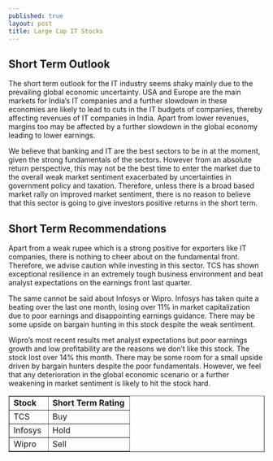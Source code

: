 ```yaml
---
published: true
layout: post
title: Large Cap IT Stocks
---
```


Short Term Outlook
--------------------
The short term outlook for the IT industry seems shaky mainly due to the prevailing global economic uncertainty. USA and Europe are the main markets for India’s IT companies and a further slowdown in these economies are likely to lead to cuts in the IT budgets of companies, thereby affecting revenues of IT companies in India. Apart from lower revenues, margins too may be affected by a further slowdown in the global economy leading to lower earnings.

<!---abstract-->

We believe that banking and IT are the best sectors to be in at the moment, given the strong fundamentals of the sectors. However from an absolute return perspective, this may not be the best time to enter the market due to the overall weak market sentiment exacerbated by uncertainties in government policy and taxation. Therefore, unless there is a broad based market rally on improved market sentiment, there is no reason to believe that this sector is going to give investors positive returns in the short term.

Short Term Recommendations
-------------------------

Apart from a weak rupee which is a strong positive for exporters like IT companies, there is nothing to cheer about on the fundamental front. Therefore, we advise caution while investing in this sector.  TCS has shown exceptional resilience in an extremely tough business environment and beat analyst expectations on the earnings front last quarter. 

The same cannot be said about Infosys or Wipro. Infosys has taken quite a beating over the last one month, losing over 11% in market capitalization due to poor earnings and disappointing earnings guidance. There may be some upside on bargain hunting in this stock despite the weak sentiment. 

Wipro’s most recent results met analyst expectations but poor earnings growth and low profitability are the reasons we don’t like this stock. The stock lost over 14% this month. There may be some room for a small upside driven by bargain hunters despite the poor fundamentals. However, we feel that any deterioration in the global economic scenario or a further weakening in market sentiment is likely to hit the stock hard.


<table border="1" cellspacing="0" cellpadding="0" width="100%" > 
<tbody>
<tr>
<td width="32%" nowrap="" valign="bottom" ><b>Stock</b></td>
<td width="67%" nowrap="" valign="bottom" ><b>Short Term Rating</b></td>
</tr>

<tr>
<td width="32%" nowrap="" valign="bottom" >TCS</td>
<td width="67%" nowrap="" valign="bottom" >Buy</td>
</tr>

<tr>
<td width="32%" nowrap="" valign="bottom" >Infosys</td>
<td width="67%" nowrap="" valign="bottom" >Hold</td>
</tr>

<tr>
<td width="32%" nowrap="" valign="bottom" >Wipro</td>
<td width="67%" nowrap="" valign="bottom" >Sell</td>
</tr>

</tbody>
</table>